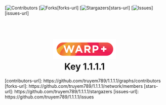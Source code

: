 [![Contributors](https://img.shields.io/github/contributors/othneildrew/Best-README-Template.svg?style=for-the-badge)
[![Forks](https://img.shields.io/github/forks/othneildrew/Best-README-Template.svg?style=for-the-badge)[forks-url]
[![Stargazers](https://img.shields.io/github/stars/othneildrew/Best-README-Template.svg?style=for-the-badge)[stars-url]
[![Issues](https://img.shields.io/github/issues/othneildrew/Best-README-Template.svg?style=for-the-badge)][issues-url]
<h1 align="center">
  <br>
  <a href="http://1.1.1.1"><img src="https://raw.githubusercontent.com/truyem789/1.1.1.1/main/Warp-plus-@4x.png" alt="Warp+" width="200"></a>
  <br>
  Key 1.1.1.1
  <br>
</h1>
[contributors-url]: https://github.com/truyem789/1.1.1.1/graphs/contributors
[forks-url]: https://github.com/truyem789/1.1.1.1/network/members
[stars-url]: https://github.com/truyem789/1.1.1.1/stargazers
[issues-url]: https://github.com/truyem789/1.1.1.1/issues
